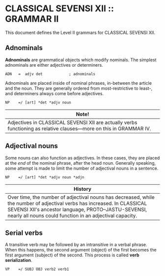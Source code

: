 #  CLASSICAL SEVENSI XII :: GRAMMAR II  #

This document defines the Level II grammars for CLASSICAL SEVENSI XII.

##  Adnominals  ##

__Adnominals__ are grammatical objects which modify nominals.
The simplest adnominals are either adjectives or determiners.

```
ADN   =  adjv det            ; adnominals
```

Adnominals are placed inside of nominal phrases, in-between the article and the noun.
They are generally ordered from most-restrictive to least-, and determiners always come before adjectives.

```
NP    =/ [art] *det *adjv noun
```

| Note! |
| ----- |
| Adjectives in CLASSICAL SEVENSI XII are actually verbs functioning as relative clauses&mdash;more on this in GRAMMAR IV. |

##  Adjectival nouns  ##

Some nouns can also function as adjectives.
In these cases, they are placed at the *end* of the nominal phrase, after the head noun.
Generally speaking, some attempt is made to limit the number of adjectival nouns in a sentence.

```
NP    =/ [art] *det *adjv noun *adjn
```

| History |
| ------- |
| Over time, the number of adjectival nouns has decreased, while the number of adjectival verbs has increased. In CLASSICAL SEVENSI XII's ancestor language, PROTO&ndash;JASTU-SEVENSI, nearly all nouns could function in an adjectival capacity. |

##  Serial verbs  ##

A transitive verb may be followed by an intransitive in a verbal phrase.
When this happens, the second argument (object) of the first becomes the first argument (subject) of the second.
This process is called __verb serialization__.

```
VP    =/ SUBJ OBJ verb2 verb1
```
